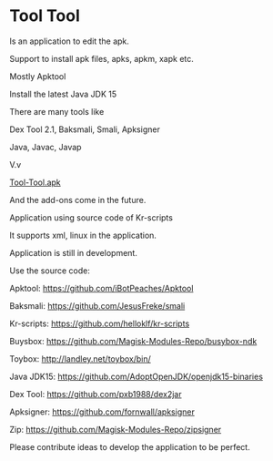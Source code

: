 # Tool Tool

Is an application to edit the apk.

Support to install apk files, apks, apkm, xapk etc.

Mostly Apktool

Install the latest Java JDK 15

There are many tools like

Dex Tool 2.1, Baksmali, Smali, Apksigner

Java, Javac, Javap

V.v

[Tool-Tool.apk](https://github.com/kakathic/Tool-Tool/releases/download/K1.1/Tool-Tool.apk)

And the add-ons come in the future.

Application using source code of Kr-scripts

It supports xml, linux in the application.

Application is still in development.


Use the source code:

Apktool: https://github.com/iBotPeaches/Apktool

Baksmali: https://github.com/JesusFreke/smali

Kr-scripts: https://github.com/helloklf/kr-scripts

Buysbox: https://github.com/Magisk-Modules-Repo/busybox-ndk

Toybox: http://landley.net/toybox/bin/

Java JDK15: https://github.com/AdoptOpenJDK/openjdk15-binaries

Dex Tool: https://github.com/pxb1988/dex2jar

Apksigner: https://github.com/fornwall/apksigner

Zip: https://github.com/Magisk-Modules-Repo/zipsigner


Please contribute ideas to develop the application to be perfect.

